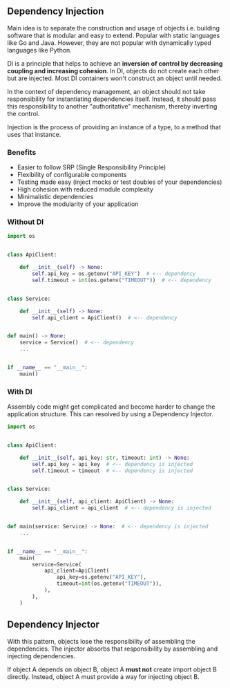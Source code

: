 ## Dependency Injection

Main idea is to separate the construction and usage of objects i.e. building software that is modular and easy to extend. Popular with static languages like Go and Java. However, they are not popular with dynamically typed languages like Python.

DI is a principle that helps to achieve an **inversion of control by decreasing coupling and increasing cohesion**. In DI, objects do not create each other but are injected. Most DI containers won't construct an object until needed.

In the context of dependency management, an object should not take responsibility for instantiating dependencies itself. Instead, it should pass this responsibility to another "authoritative" mechanism, thereby inverting the control.

Injection is the process of providing an instance of a type, to a method that uses that instance.

### Benefits

- Easier to follow SRP (Single Responsibility Principle)
- Flexibility of configurable components
- Testing made easy (inject mocks or test doubles of your dependencies)
- High cohesion with reduced module complexity
- Minimalistic dependencies
- Improve the modularity of your application

### Without DI

```py
import os


class ApiClient:

    def __init__(self) -> None:
        self.api_key = os.getenv("API_KEY")  # <-- dependency
        self.timeout = int(os.getenv("TIMEOUT"))  # <-- dependency


class Service:

    def __init__(self) -> None:
        self.api_client = ApiClient()  # <-- dependency


def main() -> None:
    service = Service()  # <-- dependency
    ...


if __name__ == "__main__":
    main()
```

### With DI

Assembly code might get complicated and become harder to change the application structure. This can resolved by using a Dependency Injector.

```py
import os


class ApiClient:

    def __init__(self, api_key: str, timeout: int) -> None:
        self.api_key = api_key  # <-- dependency is injected
        self.timeout = timeout  # <-- dependency is injected


class Service:

    def __init__(self, api_client: ApiClient) -> None:
        self.api_client = api_client  # <-- dependency is injected


def main(service: Service) -> None:  # <-- dependency is injected
    ...


if __name__ == "__main__":
    main(
        service=Service(
            api_client=ApiClient(
                api_key=os.getenv("API_KEY"),
                timeout=int(os.getenv("TIMEOUT")),
            ),
        ),
    )
```

## Dependency Injector

With this pattern, objects lose the responsibility of assembling the dependencies. The injector absorbs that responsibility by assembling and injecting dependencies.

If object A depends on object B, object A **must not** create import object B directly. Instead, object A must provide a way for injecting object B.
